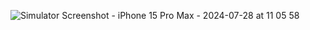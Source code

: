 ![Simulator Screenshot - iPhone 15 Pro Max - 2024-07-28 at 11 05 58](https://github.com/user-attachments/assets/b0708bf6-7519-4e4e-bc51-4614ccfcc1ef)
